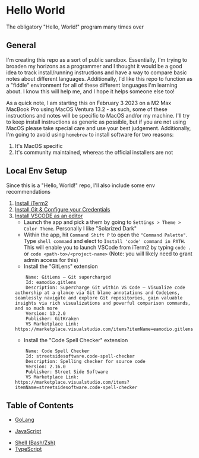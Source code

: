 # Hello World
The obligatory "Hello, World!" program many times over

## General
I'm creating this repo as a sort of public sandbox. Essentially, I'm trying to broaden my horizons as a programmer and I thought it would be a good idea to track install/running instructions and have a way to compare basic notes about different languages. Additionally, I'd like this repo to function as a "fiddle" environment for all of these different languages I'm learning about. I know this will help me, and I hope it helps someone else too!

As a quick note, I am starting this on February 3 2023 on a M2 Max MacBook Pro using MacOS Ventura 13.2 - as such, some of these instructions and notes will be specific to MacOS and/or my machine. I'll try to keep install instructions as generic as possible, but if you are not using MacOS please take special care and use your best judgement. Additionally, I'm going to avoid using `homebrew` to install software for two reasons:
1. It's MacOS specific
2. It's community maintained, whereas the official installers are not

## Local Env Setup
Since this is a "Hello, World!" repo, I'll also include some env recommendations

1. [Install iTerm2](https://iterm2.com/)
2. [Install Git & Configure your Credentials](https://git-scm.com/book/en/v2/Getting-Started-First-Time-Git-Setup)
3. [Install VSCODE as an editor](https://code.visualstudio.com/)
    - Launch the app and pick a them by going to `Settings > Theme > Color Theme`. Personally I like "Solarized Dark"
    - Within the app, hit `Command Shift P` to open the `"Command Palette"`. Type `shell command` and elect to `Install 'code' command in PATH`. This will enable you to launch VSCode from iTerm2 by typing `code .` or `code <path-to>/<project-name>` (Note: you will likely need to grant admin access for this)
    - Install the "GitLens" extension
    ```
        Name: GitLens — Git supercharged
        Id: eamodio.gitlens
        Description: Supercharge Git within VS Code — Visualize code authorship at a glance via Git blame annotations and CodeLens, seamlessly navigate and explore Git repositories, gain valuable insights via rich visualizations and powerful comparison commands, and so much more
        Version: 13.2.0
        Publisher: GitKraken
        VS Marketplace Link: https://marketplace.visualstudio.com/items?itemName=eamodio.gitlens
    ```
    - Install the "Code Spell Checker" extension
    ``` 
        Name: Code Spell Checker
        Id: streetsidesoftware.code-spell-checker
        Description: Spelling checker for source code
        Version: 2.16.0
        Publisher: Street Side Software
        VS Marketplace Link: https://marketplace.visualstudio.com/items?itemName=streetsidesoftware.code-spell-checker
    ```

## Table of Contents
<!-- TODO: C -->
<!-- TODO: C# -->
<!-- TODO: C++ -->
<!-- TODO: Clojure -->
<!-- TODO: COBOL -->
<!-- TODO: Elm -->
<!-- TODO: Elixir/Erlang -->
- [GoLang](go-lang/README.md)
<!-- TODO: Haskell -->
<!-- TODO: Java -->
- [JavaScript](javascript/README.md)
<!-- TODO: Kotlin -->
<!-- TODO: Lisp -->
<!-- TODO: Perl -->
<!-- TODO: Prolog -->
<!-- TODO: Python -->
<!-- TODO: R -->
<!-- TODO: ROS -->
<!-- TODO: Rust -->
<!-- TODO: Scala -->
- [Shell (Bash/Zsh)](shell/README.md)
- [TypeScript](typescript/README.md)